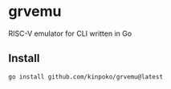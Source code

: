# grvemu

RISC-V emulator for CLI written in Go

## Install

```bash
go install github.com/kinpoko/grvemu@latest
```